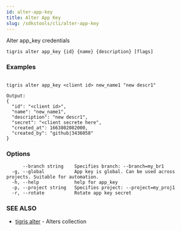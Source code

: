 ```yaml
---
id: alter-app-key
title: Alter App Key
slug: /sdkstools/cli/alter-app-key
---
```


Alter app_key credentials

```
tigris alter app_key {id} {name} {description} [flags]
```

### Examples

```

tigris alter app_key <client id> new_name1 "new descr1"

Output:
{
  "id": "<client id>",
  "name": "new_name1",
  "description": "new descr1",
  "secret": "<client secrete here",
  "created_at": 1663802082000,
  "created_by": "github|3436058"
}

```

### Options

```
      --branch string    Specifies branch: --branch=my_br1
  -g, --global           App key is global. Can be used across projects. Suitable for automation.
  -h, --help             help for app_key
  -p, --project string   Specifies project: --project=my_proj1
  -r, --rotate           Rotate app key secret
```

### SEE ALSO

- [tigris alter](tigris_alter.md) - Alters collection

